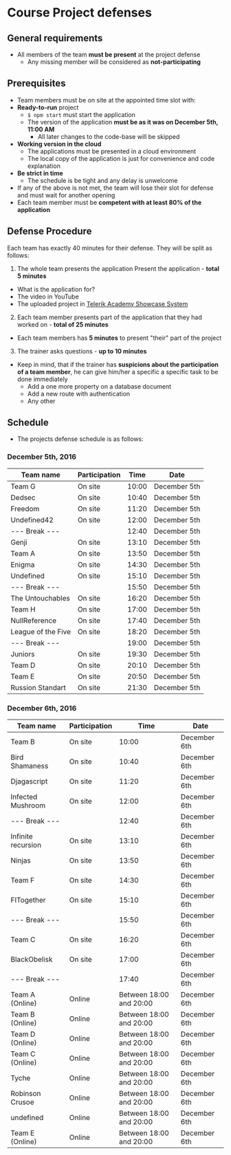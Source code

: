 # Course Project defenses

##  General requirements

- All members of the team **must be present** at the project defense
  - Any missing member will be considered as **not-participating**

##  Prerequisites

-  Team members must be on site at the appointed time slot with:
  - **Ready-to-run** project
    - `$ npm start` must start the application
    - The version of the application **must be as it was on December 5th, 11:00 AM**
      - All later changes to the code-base will be skipped
  - **Working version in the cloud**
    - The applications must be presented in a cloud environment
    - The local copy of the application is just for convenience and code explanation
  - **Be strict in time**
    - The schedule is be tight and any delay is unwelcome
  - If any of the above is not met, the team will lose their slot for defense and must wait for another opening
  - Each team member must be **competent with at least 80% of the application**

##  Defense Procedure

Each team has exactly 40 minutes for their defense. They will be split as follows:

1.  The whole team presents the application Present the application - **total 5 minutes**
  - What is the application for?
  - The video in YouTube
  - The uploaded project in [Telerik Academy Showcase System](http://best.telerikacademy.com)
2.  Each team member presents part of the application that they had worked on - **total of 25 minutes**
  - Each team members has **5 minutes** to present "their" part of the project
3.  The trainer asks questions - **up to 10 minutes**

- Keep in mind, that if the trainer has **suspicions about the participation of a team member**, he can give him/her a specific a specific task to be done immediately
  - Add a one more property on a database document
  - Add a new route with authentication
  - Any other

##  Schedule

- The projects defense schedule is as follows:

### December 5th, 2016


| Team name          | Participation | Time                    | Date         |
| ------------------ | ------------- | ----------------------- | ------------ |
| Team G             | On site       | 10:00                   | December 5th |
| Dedsec             | On site       | 10:40                   | December 5th |
| Freedom            | On site       | 11:20                   | December 5th |
| Undefined42        | On site       | 12:00                   | December 5th |
| --- Break ---      |               | 12:40                   | December 5th |
| Genji              | On site       | 13:10                   | December 5th |
| Team A             | On site       | 13:50                   | December 5th |
| Enigma             | On site       | 14:30                   | December 5th |
| Undefined          | On site       | 15:10                   | December 5th |
| --- Break ---      |               | 15:50                   | December 5th |
| The Untouchables   | On site       | 16:20                   | December 5th |
| Team H             | On site       | 17:00                   | December 5th |
| NullReference      | On site       | 17:40                   | December 5th |
| League of the Five | On site       | 18:20                   | December 5th |
| --- Break ---      |               | 19:00                   | December 5th |
| Juniors            | On site       | 19:30                   | December 5th |
|  Team D            | On site       | 20:10                   | December 5th |
| Team E             | On site       | 20:50                   | December 5th |
| Russion Standart   | On site       | 21:30                   | December 5th |

### December 6th, 2016

| Team name          | Participation | Time                    | Date         |
| ------------------ | ------------- | ----------------------- | ------------ |
| Team B             | On site       | 10:00                   | December 6th |
| Bird Shamaness     | On site       | 10:40                   | December 6th |
| Djagascript        | On site       | 11:20                   | December 6th |
| Infected Mushroom  | On site       | 12:00                   | December 6th |
| --- Break ---      |               | 12:40                   | December 6th |
| Infinite recursion | On site       | 13:10                   | December 6th |
| Ninjas             | On site       | 13:50                   | December 6th |
| Team F             | On site       | 14:30                   | December 6th |
| FITogether         | On site       | 15:10                   | December 6th |
| --- Break ---      |               | 15:50                   | December 6th |
| Team C             | On site       | 16:20                   | December 6th |
| BlackObelisk       | On site       | 17:00                   | December 6th |
| --- Break ---      |               | 17:40                   | December 6th |
| Team A (Online)    | Online        | Between 18:00 and 20:00 | December 6th |
| Team B (Online)    | Online        | Between 18:00 and 20:00 | December 6th |
| Team D (Online)    | Online        | Between 18:00 and 20:00 | December 6th |
| Team C (Online)    | Online        | Between 18:00 and 20:00 | December 6th |
| Tyche              | Online        | Between 18:00 and 20:00 | December 6th |
| Robinson Crusoe    | Online        | Between 18:00 and 20:00 | December 6th |
| undefined          | Online        | Between 18:00 and 20:00 | December 6th |
| Team E (Online)    | Online        | Between 18:00 and 20:00 | December 6th |
